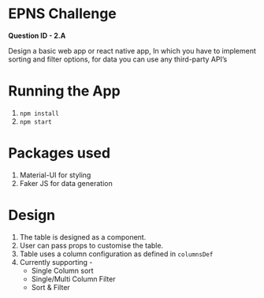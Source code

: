 # EPNS Challenge
**Question ID - 2.A**

Design a basic web app or react native app, In which you have to implement sorting and filter options, for data you can use any third-party API’s

# Running the App
1. `npm install`
2. `npm start`

# Packages used
1. Material-UI for styling
2. Faker JS for data generation

# Design
1. The table is designed as a component.
2. User can pass props to customise the table.
3. Table uses a column configuration as defined in `columnsDef`
4. Currently supporting -
   * Single Column sort
   * Single/Multi Column Filter
   * Sort & Filter
